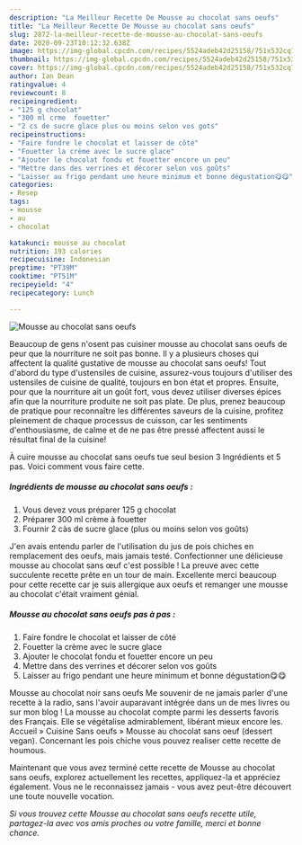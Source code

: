 ```yaml
---
description: "La Meilleur Recette De Mousse au chocolat sans oeufs"
title: "La Meilleur Recette De Mousse au chocolat sans oeufs"
slug: 2872-la-meilleur-recette-de-mousse-au-chocolat-sans-oeufs
date: 2020-09-23T10:12:32.638Z
image: https://img-global.cpcdn.com/recipes/5524adeb42d25158/751x532cq70/mousse-au-chocolat-sans-oeufs-photo-principale-de-la-recette.jpg
thumbnail: https://img-global.cpcdn.com/recipes/5524adeb42d25158/751x532cq70/mousse-au-chocolat-sans-oeufs-photo-principale-de-la-recette.jpg
cover: https://img-global.cpcdn.com/recipes/5524adeb42d25158/751x532cq70/mousse-au-chocolat-sans-oeufs-photo-principale-de-la-recette.jpg
author: Ian Dean
ratingvalue: 4
reviewcount: 8
recipeingredient:
- "125 g chocolat"
- "300 ml crme  fouetter"
- "2 cs de sucre glace plus ou moins selon vos gots"
recipeinstructions:
- "Faire fondre le chocolat et laisser de côté"
- "Fouetter la crème avec le sucre glace"
- "Ajouter le chocolat fondu et fouetter encore un peu"
- "Mettre dans des verrines et décorer selon vos goûts"
- "Laisser au frigo pendant une heure minimum et bonne dégustation😋😋"
categories:
- Resep
tags:
- mousse
- au
- chocolat

katakunci: mousse au chocolat 
nutrition: 193 calories
recipecuisine: Indonesian
preptime: "PT39M"
cooktime: "PT51M"
recipeyield: "4"
recipecategory: Lunch

---
```



![Mousse au chocolat sans oeufs](https://img-global.cpcdn.com/recipes/5524adeb42d25158/751x532cq70/mousse-au-chocolat-sans-oeufs-photo-principale-de-la-recette.jpg)

Beaucoup de gens n'osent pas cuisiner mousse au chocolat sans oeufs de peur que la nourriture ne soit pas bonne. Il y a plusieurs choses qui affectent la qualité gustative de mousse au chocolat sans oeufs! Tout d'abord du type d'ustensiles de cuisine, assurez-vous toujours d'utiliser des ustensiles de cuisine de qualité, toujours en bon état et propres. Ensuite, pour que la nourriture ait un goût fort, vous devez utiliser diverses épices afin que la nourriture produite ne soit pas plate. De plus, prenez beaucoup de pratique pour reconnaître les différentes saveurs de la cuisine, profitez pleinement de chaque processus de cuisson, car les sentiments d'enthousiasme, de calme et de ne pas être pressé affectent aussi le résultat final de la cuisine!

<!--inarticleads1-->

À cuire mousse au chocolat sans oeufs tue seul besion 3 Ingrédients et 5 pas. Voici comment vous faire cette.

##### Ingrédients de mousse au chocolat sans oeufs :

1. Vous devez vous préparer 125 g chocolat
1. Préparer 300 ml crème à fouetter
1. Fournir 2 càs de sucre glace (plus ou moins selon vos goûts)


J&#39;en avais entendu parler de l&#39;utilisation du jus de pois chiches en remplacement des oeufs, mais jamais testé. Confectionner une délicieuse mousse au chocolat sans œuf c&#39;est possible ! La preuve avec cette succulente recette prête en un tour de main. Excellente merci beaucoup pour cette recette car je suis allergique aux oeufs et remanger une mousse au chocolat c&#39;était vraiment génial. 

<!--inarticleads2-->

##### Mousse au chocolat sans oeufs pas à pas :

1. Faire fondre le chocolat et laisser de côté
1. Fouetter la crème avec le sucre glace
1. Ajouter le chocolat fondu et fouetter encore un peu
1. Mettre dans des verrines et décorer selon vos goûts
1. Laisser au frigo pendant une heure minimum et bonne dégustation😋😋


Mousse au chocolat noir sans oeufs Me souvenir de ne jamais parler d&#39;une recette à la radio, sans l&#39;avoir auparavant intégrée dans un de mes livres ou sur mon blog ! La mousse au chocolat compte parmi les desserts favoris des Français. Elle se végétalise admirablement, libérant mieux encore les. Accueil » Cuisine Sans oeufs » Mousse au chocolat sans oeuf (dessert vegan). Concernant les pois chiche vous pouvez realiser cette recette de houmous. 

<!--inarticleads1-->

<p>
Maintenant que vous avez terminé cette recette de Mousse au chocolat sans oeufs, explorez actuellement les recettes, appliquez-la et appréciez également. Vous ne le reconnaissez jamais - vous avez peut-être découvert une toute nouvelle vocation.
</p>

<p>
<i>Si vous trouvez cette Mousse au chocolat sans oeufs recette utile, partagez-la avec vos amis proches ou votre famille, merci et bonne chance.</i>
</p>

